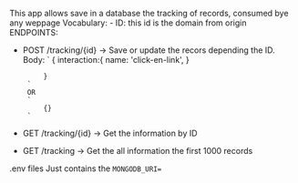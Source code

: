 This app allows save in a database the tracking of records, consumed bye any weppage
Vocabulary:
    - ID: this id is the domain from origin
ENDPOINTS:
 - POST /tracking/{id} -> Save or update the recors depending the ID.
        Body:
        `
            {
                interaction:{
                    name: 'click-en-link',
                }

            }
        `
        OR
        `
            {}
        `
 - GET  /tracking/{id} -> Get the information by ID
 - GET  /tracking -> Get the all information the first 1000 records

.env files
Just contains the
    `
        MONGODB_URI=
    `